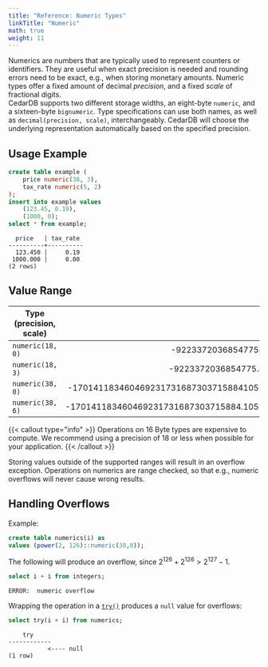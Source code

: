 ```yaml
---
title: "Reference: Numeric Types"
linkTitle: "Numeric"
math: true
weight: 11
---
```


Numerics are numbers that are typically used to represent counters or identifiers.
They are useful when exact precision is needed and rounding errors need to be exact, e.g., when storing monetary amounts.
Numeric types offer a fixed amount of decimal *precision*, and a fixed *scale* of fractional digits.  
CedarDB supports two different storage widths, an eight-byte `numeric`, and a sixteen-byte `bignumeric`.
Type specifications can use both names, as well as `decimal(precision, scale)`, interchangeably.
CedarDB will choose the underlying representation automatically based on the specified precision.

## Usage Example
```sql
create table example (
    price numeric(38, 3),
    tax_rate numeric(5, 2)
);
insert into example values
    (123.45, 0.19),
    (1000, 0);
select * from example;
```

```
  price   | tax_rate 
----------+----------
  123.450 |     0.19
 1000.000 |     0.00
(2 rows)
```

## Value Range

| Type (precision, scale) |                                       Min |                                      Max | Underlying |
|-------------------------|------------------------------------------:|-----------------------------------------:|-----------:|
| `numeric(18, 0)`        |                      -9223372036854775808 |                      9223372036854775807 |     8 Byte |
| `numeric(18, 3)`        |                     -9223372036854775.808 |                     9223372036854775.807 |     8 Byte |
| `numeric(38, 0)`        |  -170141183460469231731687303715884105728 |  170141183460469231731687303715884105727 |    16 Byte |
| `numeric(38, 6)`        | -170141183460469231731687303715884.105728 | 170141183460469231731687303715884.105727 |    16 Byte |

{{< callout type="info" >}}
Operations on 16&nbsp;Byte types are expensive to compute.
We recommend using a precision of 18 or less when possible for your application.
{{< /callout >}}


Storing values outside of the supported ranges will result in an overflow exception.
Operations on numerics are range checked, so that e.g., numeric overflows will never cause wrong results.


## Handling Overflows

Example:
```sql
create table numerics(i) as 
values (power(2, 126)::numeric(38,0));
```

The following will produce an overflow, since $2^{126} + 2^{126} > 2^{127}-1$.
```sql
select i + i from integers;
```
```
ERROR:  numeric overflow
```

Wrapping the operation in a [`try()`](/docs/references/sqlreference/expressions/try/) produces a `null` value for overflows:
```sql
select try(i + i) from numerics;
```
```
    try     
------------
           <---- null
(1 row)
```
